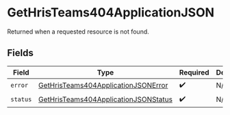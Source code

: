 # GetHrisTeams404ApplicationJSON

Returned when a requested resource is not found.


## Fields

| Field                                                                                                   | Type                                                                                                    | Required                                                                                                | Description                                                                                             |
| ------------------------------------------------------------------------------------------------------- | ------------------------------------------------------------------------------------------------------- | ------------------------------------------------------------------------------------------------------- | ------------------------------------------------------------------------------------------------------- |
| `error`                                                                                                 | [GetHrisTeams404ApplicationJSONError](../../models/operations/gethristeams404applicationjsonerror.md)   | :heavy_check_mark:                                                                                      | N/A                                                                                                     |
| `status`                                                                                                | [GetHrisTeams404ApplicationJSONStatus](../../models/operations/gethristeams404applicationjsonstatus.md) | :heavy_check_mark:                                                                                      | N/A                                                                                                     |